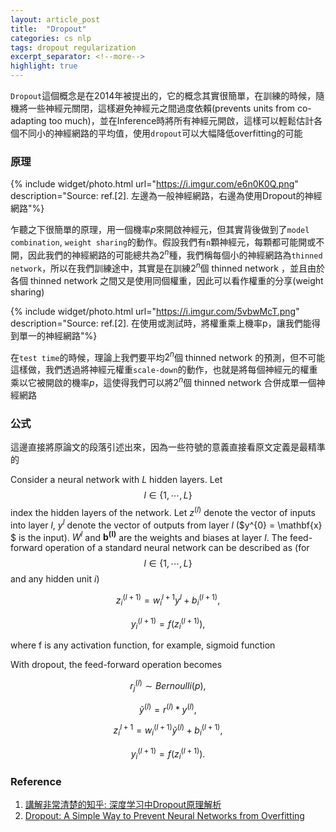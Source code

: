 ```yaml
---
layout: article_post
title:  "Dropout"
categories: cs nlp
tags: dropout regularization
excerpt_separator: <!--more-->
highlight: true
---
```


`Dropout`這個概念是在2014年被提出的，它的概念其實很簡單，在訓練的時候，隨機將一些神經元關閉，這樣避免神經元之間過度依賴(prevents units from co-adapting too much)，並在Inference時將所有神經元開啟，這樣可以輕鬆估計各個不同小的神經網路的平均值，使用`dropout`可以大幅降低overfitting的可能

<!-- more -->

### 原理

{% include widget/photo.html url="https://i.imgur.com/e6n0K0Q.png" description="Source: ref.[2]. 左邊為一般神經網路，右邊為使用Dropout的神經網路"%}

乍聽之下很簡單的原理，用一個機率$p$來開啟神經元，但其實背後做到了`model combination`, `weight sharing`的動作。假設我們有`n`顆神經元，每顆都可能開或不開，因此我們的神經網路的可能總共為$2^{n}$種，我們稱每個小的神經網路為`thinned network`，所以在我們訓練途中，其實是在訓練$2^{n}$個 thinned network ，並且由於各個 thinned network 之間又是使用同個權重，因此可以看作權重的分享(weight sharing)

{% include widget/photo.html url="https://i.imgur.com/5vbwMcT.png" description="Source: ref.[2]. 在使用或測試時，將權重乘上機率p，讓我們能得到單一的神經網路"%}

在`test time`的時候，理論上我們要平均$2^{n}$個 thinned network 的預測，但不可能這樣做，我們透過將神經元權重`scale-down`的動作，也就是將每個神經元的權重乘以它被開啟的機率$p$，這使得我們可以將$2^{n}$個 thinned network 合併成單一個神經網路


### 公式

這邊直接將原論文的段落引述出來，因為一些符號的意義直接看原文定義是最精準的

Consider a neural network with $L$ hidden layers. Let $$ l \in \left \{ 1, \cdots , L \right \} $$ index the hidden layers of the network. Let $z^{(l)}$ denote the vector of inputs into layer $l$, $y^{l}$ denote the vector of outputs from layer $l$ ($y^{0} = \mathbf{x} $ is the input). $W^{l}$ and $\mathbf{b^{(l)}}$ are the weights and biases at layer $l$. The feed-forward operation of a standard neural network can be described as (for $$ l \in \left \{ 1, \cdots , L \right \} $$ and any hidden unit $i$)

$$ z_{i}^{(l+1)} = w_{i}^{l+1} y^{l} + b_{i}^{(l+1)}, $$

$$ y_{i}^{(l+1)} = f(z_{i}^{(l+1)}), $$

where f is any activation function, for example, sigmoid function

With dropout, the feed-forward operation becomes

$$ r_{j}^{(l)} \sim \textit{Bernoulli} (p),$$

$$ \tilde{y}^{(l)} = r^{(l)} \ast y^{(l)},$$

$$ z_{i}^{l+1} = w_{i}^{(l+1)} \tilde{y}^{(l)} + b_{i}^{(l+1)},$$

$$ y_{i}^{(l+1)} = f(z_{i}^{(l+1)}).$$


### Reference

1. [講解非常清楚的知乎: 深度学习中Dropout原理解析](https://zhuanlan.zhihu.com/p/38200980)
2. [Dropout: A Simple Way to Prevent Neural Networks from Overfitting](http://jmlr.org/papers/volume15/srivastava14a/srivastava14a.pdf)
